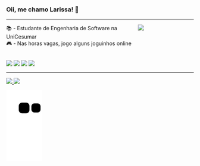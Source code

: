 ### Oii, me chamo Larissa! 🌸
<hr><img align="right" width="150" src="https://i.picasion.com/pic92/3e99b7587b018f1ac21098987b5dba59.gif"/>
<div style="display: inline_block">
  
📚 - Estudante de Engenharia de Software na UniCesumar <br>
🎮 - Nas horas vagas, jogo alguns joguinhos online
<br>
  
  
</div>

<div style="display: inline_block"><br>
  <a href="https://www.instagram.com/lawiizinha/" target="_blank"><img src="https://img.shields.io/badge/-Instagram-%23E4405F?style=for-the-badge&logo=instagram&logoColor=white" target="_blank"></a>
  <a href="https://twitter.com/lawizinha" target="_blank"><img src="https://img.shields.io/badge/Twitter-1DA1F2?style=for-the-badge&logo=twitter&logoColor=white" target="_blank"></a>
  <a href="https://www.linkedin.com/in/larisn/" target="_blank"><img src="https://img.shields.io/badge/-LinkedIn-%230077B5?style=for-the-badge&logo=linkedin&logoColor=white" target="_blank"></a>
  <a href="mailto:contatolarisn@gmail.com" target="_blank"><img src="https://img.shields.io/badge/Gmail-D14836?style=for-the-badge&logo=gmail&logoColor=white" target="_blank"></a>
</div>
<hr>
<div>
 <a href="https://github.com/larisn">
 <img width="54%" src="https://github-readme-stats-git-masterrstaa-rickstaa.vercel.app/api?username=larisn&show_icons=true&theme=dracula&include_all_commits=true&count_private=true"/>
 <img width="44%" src="https://github-readme-stats-sigma-five.vercel.app/api/top-langs/?username=larisn&layout=compact&langs_count=7&theme=dracula"/>
</div> 

  ![Snake animation](https://github.com/rafaballerini/rafaballerini/blob/output/github-contribution-grid-snake.svg)
